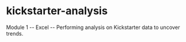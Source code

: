 # kickstarter-analysis
Module 1 -- Excel -- Performing analysis on Kickstarter data to uncover trends.
